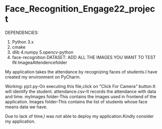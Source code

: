 # Face_Recognition_Engage22_project
DEPENDENCIES:
1. Python 3.x
2. cmake
3. dlib
4.numpy
5.opencv-python
6. face-recognition
DATASET:
ADD ALL THE IMAGES YOU WANT TO TEST IN ImageaAttendencefolder

My application takes the attendance by recognizing faces of students.I have created my environment on PyCharm.

Working:
pjct.py-On executing this file,click on "Click For Camera" button.It will identify the student.
attendance.csv-It records the attendance with data and time.
myImages folder-This contains the images used in frontend of the application.
Images folder-This contains the list of students whose face means data we have.


Due to lack of time,I was not able to deploy my application.Kindly consider my application.
